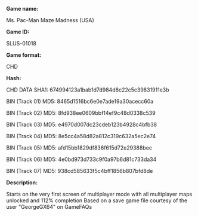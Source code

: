 ﻿**Game name:**

Ms. Pac-Man Maze Madness (USA)

**Game ID:**

SLUS-01018

**Game format:**

CHD

**Hash:**

CHD DATA SHA1: 674994123a1bab1d7d984d8c22c5c39831911e3b

BIN (Track 01) MD5: 8465d1516bc6e0e7ade19a30acecc60a

BIN (Track 02) MD5: 8fd938ee0609bbf14ef9c48d0338c539

BIN (Track 03) MD5: e4970d007dc23cdeb123b4928c4bfb38

BIN (Track 04) MD5: 8e5cc4a58d82a812c319c632a5ec2e74

BIN (Track 05) MD5: afd15bb1829df836f615d72e29388bec

BIN (Track 06) MD5: 4e0bd973d733c9f0a97b6d81c733da34

BIN (Track 07) MD5: 938cd585633f5c4bff1856b807bfd8de

**Description:**

Starts on the very first screen of multiplayer mode with all multiplayer maps unlocked and 112% completion
Based on a save game file courtesy of the user "GeorgeGX64" on GameFAQs